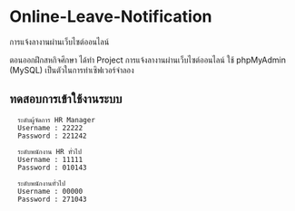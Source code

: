 # Online-Leave-Notification
การแจ้งลางานผ่านเว็บไซต์ออนไลน์ 

ตอนออกฝึกสหกิจศึกษา ได้ทำ Project การแจ้งลางานผ่านเว็บไซต์ออนไลน์
ใช้ phpMyAdmin (MySQL) เป็นตัวในการทำเซิฟเวอร์จำลอง


## ทดสอบการเข้าใช้งานระบบ 

      ระดับผู้จัดการ HR Manager 
      Username : 22222 
      Password : 221242
      
      ระดับพนักงาน HR ทั่วไป 
      Username : 11111 
      Password : 010143
      
      ระดับพนักงานทั่วไป 
      Username : 00000 
      Password : 271043
      
